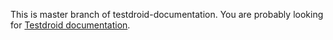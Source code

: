 This is master branch of testdroid-documentation. You are probably looking for [Testdroid documentation](http://docs.testdroid.com).

